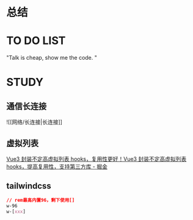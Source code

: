 # 总结







# TO DO LIST
"Talk is cheap, show me the code. "




# STUDY

## 通信长连接
![[网络/长连接|长连接]]

## 虚拟列表
[Vue3 封装不定高虚拟列表 hooks，复用性更好！Vue3 封装不定高虚拟列表 hooks，提高复用性，支持第三方库 - 掘金](https://juejin.cn/post/7415663559310540827?utm_source=gold_browser_extension#heading-5)

## tailwindcss

```css
// rem最高内置96，剩下使用[]
w-96
w-[xxx]
```
